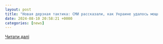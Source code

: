 ```yaml
---
layout: post
title: "Новая дерзкая тактика: СМИ рассказали, как Украине удалось мощно продвинуться в Курской области, ослепив российские войска"
date: 2024-08-10 20:58:21 +0000
categories: [news]
---
```


[Читати далі](https://informator.ua/ru/novaya-derzkaya-taktika-ukraine-udalos-moshchno-prodvinutsya-v-kurskoy-oblasti-oslepiv-rossiyskie-voyska-forbes)
